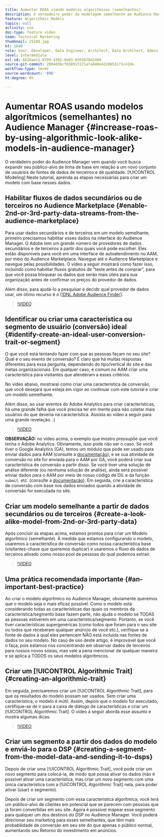```yaml
---
title: Aumentar ROAS usando modelos algorítmicos (semelhantes)
description: O verdadeiro poder da modelagem semelhante ao Audience Manager acontece quando você busca expandir seu público-alvo de linha de base em relação a um novo conjunto de usuários de qualidade de fontes de dados de terceiros. Neste tutorial, aprenda as etapas criar um modelo com base nesses dados.
feature: Algorithmic Models
topics: null
activity: use
doc-type: feature video
team: Technical Marketing
thumbnail: 25188.jpg
kt: 1849
role: User, Developer, Data Engineer, Architect, Data Architect, Admin, Leader
level: Intermediate
exl-id: 6626ae11-8709-4302-9e03-0d55878d2409
source-git-commit: 2094d3bcf658913171afa848e4228653c71c41de
workflow-type: tm+mt
source-wordcount: '896'
ht-degree: 0%

---
```


# Aumentar ROAS usando modelos algorítmicos (semelhantes) no Audience Manager {#increase-roas-by-using-algorithmic-look-alike-models-in-audience-manager}

O verdadeiro poder do Audience Manager vem quando você busca expandir seu público-alvo de linha de base em relação a um novo conjunto de usuários de fontes de dados de terceiros e de qualidade. [!UICONTROL Modeling] Neste tutorial, aprenda as etapas necessárias para criar um modelo com base nesses dados.

## Habilitar fluxos de dados secundários ou de terceiros no Audience Marketplace {#enable-2nd-or-3rd-party-data-streams-from-the-audience-marketplace}

Para usar dados secundários e de terceiros em um modelo semelhante, primeiro precisamos habilitar esses dados na interface do Audience Manager. O Adobe tem um grande número de provedores de dados secundários e de terceiros a partir dos quais você pode escolher. Eles estão disponíveis para você em uma interface de autoatendimento no AAM, por meio do Audience Marketplace. Navegue até o Audience Marketplace e navegue pelas possibilidades. O vídeo a seguir mostrará como fazer isso, incluindo como habilitar fluxos gratuitos de &quot;teste antes de comprar&quot;, para que você possa bloquear os dados que serão mais úteis para sua organização antes de confirmar os preços do provedor de dados.

Além disso, para ajudá-lo a pesquisar e decidir qual provedor de dados usar, um ótimo recurso é o [[!DNL Adobe Audience Finder]](https://www.adobe-audience-finder.com/).

>[!VIDEO](https://video.tv.adobe.com/v/30963/?quality=12&captions=por_br)

## Identificar ou criar uma característica ou segmento de usuário (conversão) ideal {#identify-create-an-ideal-user-conversion-trait-or-segment}

O que você está tentando fazer com que as pessoas façam no seu site? Qual é o seu evento de conversão? É claro que há muitas respostas diferentes para essa pergunta, dependendo do tipo/vertical do site e das metas organizacionais. Em qualquer caso, é comum no AAM criar uma característica para visitantes que atenderam a esses critérios.

No vídeo abaixo, mostrarei como criar uma característica de conversão, que você desejará que esteja em vigor ao continuar com este tutorial e criar um modelo semelhante.

Além disso, ao usar eventos do Adobe Analytics para criar características, há uma grande falha que você precisa ter em mente para não coletar mais usuários do que deveria na característica. Assista ao vídeo a seguir para uma grande revelação. :)

>[!VIDEO](https://video.tv.adobe.com/v/30830/?quality=12&captions=por_br)

**OBSERVAÇÃO:** no vídeo acima, o exemplo que mostro pressupõe que você tenha o Adobe Analytics. Obviamente, isso pode não ser o caso. Se você tiver o Google Analytics (GA), temos um módulo que pode ser usado para enviar dados para AAM (consulte a [documentação](https://experienceleague.adobe.com/docs/audience-manager/user-guide/dil-api/dil-modules.html?lang=pt-BR)), e se sua atividade de conversão no site for enviada para o AAM por GA, você poderá criar sua característica de conversão a partir disso. Se você tiver uma solução de análise diferente (ou nenhuma solução de análise), ainda será possível enviar dados para o AAM por meio de nosso código de DIL e da função `submit`, etc. (consulte a [documentação](https://experienceleague.adobe.com/docs/audience-manager/user-guide/dil-api/dil-overview.html?lang=pt-BR)). Em seguida, crie a característica de conversão com base nos dados enviados quando a atividade de conversão for executada no site.

## Criar um modelo semelhante a partir de dados secundários ou de terceiros {#create-a-look-alike-model-from-2nd-or-3rd-party-data}

Após concluir as etapas acima, estamos prontos para criar um Modelo algorítmico (semelhante). À medida que estamos configurando o modelo, usaremos a característica de conversão como nossa característica base (visitantes-chave que queremos duplicar) e usaremos o fluxo de dados de terceiros ativado como nosso pool de pessoas do qual podemos extrair.

>[!VIDEO](https://video.tv.adobe.com/v/30962/?quality-12&captions=por_br)

## Uma prática recomendada importante {#an-important-best-practice}

Ao criar o modelo algorítmico no Audience Manager, obviamente queremos que o modelo seja o mais eficaz possível. Como o modelo está considerando todas as características das quais os membros da característica/segmento base fazem parte, não ajuda o modelo se TODAS as pessoas estiverem em uma característica/segmento. Portanto, se você tiver características supergenéricas (como todos que foram para o seu site ou todos que receberam qualquer anúncio de você etc.), verifique se a fonte de dados à qual eles pertencem NÃO está incluída nas fontes de dados no seu modelo. No caso de uso deste artigo, é improvável que você o faça, pois estamos nos concentrando em observar dados de terceiros para nossos novos sósias, mas vale a pena mencionar de qualquer maneira e se aplica a TODOS os seus modelos algorítmicos.

## Criar um [!UICONTROL Algorithmic Trait] {#creating-an-algorithmic-trait}

Em seguida, precisaremos criar um [!UICONTROL Algorithmic Trait], para que os resultados do modelo possam ser usados. Sem criar uma característica, o modelo é inútil. Assim, depois que o modelo for executado, certifique-se de ir para a caixa de diálogo de características e criar um [!UICONTROL Algorithmic Trait]. O vídeo a seguir aborda esse assunto e mostra algumas dicas.

>[!VIDEO](https://video.tv.adobe.com/v/30961/?quality=12&captions=por_br)

## Criar um segmento a partir dos dados do modelo e enviá-lo para o DSP {#creating-a-segment-from-the-model-data-and-sending-it-to-dsps}

Depois de criar uma [!UICONTROL Algorithmic Trait], você pode criar um novo segmento para colocá-la, de modo que possa ativar os dados (não é possível ativar uma característica, mas criar um novo segmento com uma única característica com a [!UICONTROL Algorithmic Trait] nela, para poder ativar (usar) o segmento).

Depois de criar um segmento com essa característica algorítmica, você terá um público-alvo de clientes em potencial que se parecem com pessoas que já foram convertidas em seu site. Agora é possível mapear esse segmento para qualquer um dos destinos do DSP no Audience Manager. Você poderá direcionar seu marketing para esses semelhantes, que têm mais probabilidade de conversão em seu site do que apenas o público normal, aumentando seu Retorno do investimento em anúncios.
